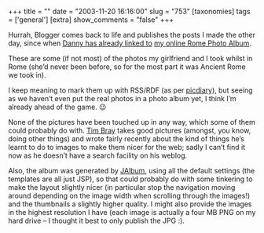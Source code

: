+++
title = ""
date = "2003-11-20 16:16:00"
slug = "753"
[taxonomies]
tags = ['general']
[extra]
show_comments = "false"
+++

Hurrah, Blogger comes back to life and publishes the posts I made the other day, since when [Danny has already linked to](http://dannyayers.com/archives/002056.html) [my online Rome Photo Album](http://philwilson.org/rome/).

These are some (if not most) of the photos my girlfriend and I took whilst in Rome (she’d never been before, so for the most part it was Ancient Rome we took in).

I keep meaning to mark them up with RSS/RDF (as per [picdiary](http://www.picdiary.com/)), but seeing as we haven’t even put the real photos in a photo album yet, I think I’m already ahead of the game. 😉

None of the pictures have been touched up in any way, which some of them could probably do with. [Tim Bray](http://tbray.org/ongoing/) takes good pictures (amongst, you know, doing other things) and wrote fairly recently about the kind of things he’s learnt to do to images to make them nicer for the web; sadly I can’t find it now as he doesn’t have a search facility on his weblog.

Also, the album was generated by [JAlbum](http://www.datadosen.se/jalbum/), using all the default settings (the templates are all just JSP), so that could probably do with some tinkering to make the layout slightly nicer (in particular stop the navigation moving around depending on the image width when scrolling through the images!) and the thumbnails a slightly higher quality. I might also provide the images in the highest resolution I have (each image is actually a four MB PNG on my hard drive – I thought it best to only publish the JPG :).
